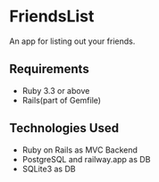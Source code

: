 # FriendsList

An app for listing out your friends.

## Requirements

* Ruby 3.3 or above
* Rails(part of Gemfile)

## Technologies Used
* Ruby on Rails as MVC Backend
* PostgreSQL and railway.app as DB
* SQLite3 as DB

